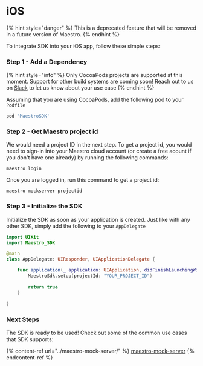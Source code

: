 # iOS

{% hint style="danger" %}
This is a deprecated feature that will be removed in a future version of Maestro.
{% endhint %}

To integrate SDK into your iOS app, follow these simple steps:

### Step 1 - Add a Dependency

{% hint style="info" %}
Only CocoaPods projects are supported at this moment. Support for other build systems are coming soon! Reach out to us on [Slack](https://docsend.com/view/3r2sf8fvvcjxvbtk) to let us know about your use case
{% endhint %}

Assuming that you are using CocoaPods, add the following pod to your `Podfile`

```ruby
pod 'MaestroSDK'
```

### Step 2 - Get Maestro project id

We would need a project ID in the next step. To get a project id, you would need to sign-in into your Maestro cloud account (or create a free acount if you don't have one already) by running the following commands:

```
maestro login
```

Once you are logged in, run this command to get a project id:

```
maestro mockserver projectid
```

### Step 3 - Initialize the SDK

Initialize the SDK as soon as your application is created. Just like with any other SDK, simply add the following to your `AppDelegate`

```swift
import UIKit
import Maestro_SDK

@main
class AppDelegate: UIResponder, UIApplicationDelegate {

    func application(_ application: UIApplication, didFinishLaunchingWithOptions launchOptions: [UIApplication.LaunchOptionsKey: Any]?) -> Bool {
        MaestroSdk.setup(projectId: "YOUR_PROJECT_ID")
        
        return true
    }
    
}
```

### Next Steps

The SDK is ready to be used! Check out some of the common use cases that SDK supports:

{% content-ref url="../maestro-mock-server/" %}
[maestro-mock-server](../maestro-mock-server/)
{% endcontent-ref %}
